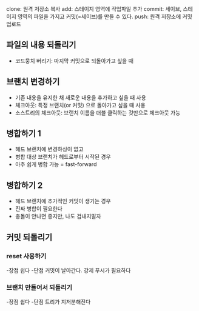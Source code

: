 clone: 원격 저장소 복사
add: 스테이지 영역에 작업파일 추가
commit: 세이브, 스테이지 영역의 파일을 가지고 커밋(=세이브)를 만들 수 있다.
push: 원격 저장소에 커밋 업로드

## 파일의 내용 되돌리기

- 코드뭉치 버리기: 마지막 커밋으로 되돌아가고 싶을 때

## 브랜치 변경하기

- 기존 내용을 유지한 채 새로운 내용을 추가하고 싶을 때 사용
- 체크아웃: 특정 브랜치(or 커밋) 으로 돌아가고 싶을 때 사용
- 소스트리의 체크아웃: 브랜치 이름을 더블 클릭하는 것만으로 체크아웃 가능

## 병합하기 1

- 헤드 브랜치에 변경하싱이 없고
- 병합 대상 브랜치가 헤드로부터 시작된 경우
- 아주 쉽게 병합 가능 = fast-forward

## 병합하기 2

- 헤드 브랜치에 추가적인 커밋이 생기는 경우
- 진짜 병합이 필요한다
- 충돌이 안나면 종지만, 나도 겁내지말자

## 커밋 되돌리기

### reset 사용하기

-장점 쉽다
-단점 커밋이 날아간다. 강제 푸시가 필요하다

### 브랜치 만들어서 되돌리기

-장점 쉽다
-단점 트리가 지저분해진다

